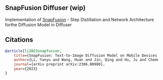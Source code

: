 ## SnapFusion Diffuser (wip)

Implementation of <a href="https://arxiv.org/abs/2306.00980">SnapFusion</a> - Step Distillation and Network Architecture forthe Diffusion Model in Diffuser

## Citations

```bibtex
@article{li2023snapfusion,
    title={SnapFusion: Text-to-Image Diffusion Model on Mobile Devices within Two Seconds},
    author={Li, Yanyu and Wang, Huan and Jin, Qing and Hu, Ju and Chemerys, Pavlo and Fu, Yun and Wang, Yanzhi and Tulyakov, Sergey and Ren, Jian},
    journal={arXiv preprint arXiv:2306.00980},
    year={2023}
}
```
